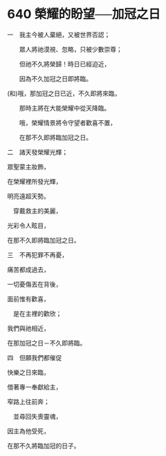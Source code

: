 # 640 榮耀的盼望──加冠之日

一　我主今被人棄絕，又被世界否認；

　　眾人將祂漠視、忽略，只被少數崇尊；

　　但祂不久將榮歸！時日已經迫近，

　　因為不久加冠之日即將臨。

(和)哦，那加冠之日已近，不久即將來臨，

　　那時主將在大能榮耀中從天降臨。

　　哦，榮耀情景將令守望者歡喜不置，

　　在那不久即將臨加冠之日。

二　諸天發榮耀光輝；

眾聖蒙主妝飾，

在榮耀裡所發光輝，

明亮遠超天勢。

　穿戴救主的美麗，

光彩令人眩目，

在那不久即將臨加冠之日。

三　不再犯罪不再憂，

痛苦都成過去，

一切憂傷丟在背後，

面前惟有歡喜，

　是在主裡的歡欣；

我們與祂相近，

在那加冠之日－不久即將臨。

四　但願我們都催促

快樂之日來臨，

借著專一奉獻給主，

窄路上往前奔；

　並尋回失喪靈魂，

因主為他受死，

在那不久將臨加冠的日子。

